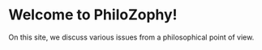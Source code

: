 Welcome to PhiloZophy!
======================

On this site, we discuss various issues from a philosophical point of view.
